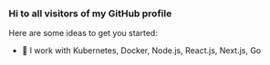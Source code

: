 ### Hi to all visitors of my GitHub profile

Here are some ideas to get you started:

- 🔭 I work with Kubernetes, Docker, Node.js, React.js, Next.js, Go


